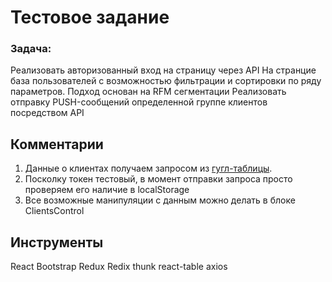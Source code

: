 # Тестовое задание 

### Задача:
Реализовать авторизованный вход на страницу через API
На странцие база пользователей с возможностью фильтрации и сортировки по ряду параметров. Подход основан на RFM сегментации 
Реализовать отправку PUSH-сообщений определенной группе клиентов посредством API

## Комментарии
 1) Данные о клиентах получаем запросом из [гугл-таблицы](https://docs.google.com/spreadsheets/d/1JA2gPmC8gnEIAnpHUgMZcdMRaj0CGGCGsjy3puM7O_4/edit?usp=sharing).
 2) Посколку токен тестовый, в момент отправки запроса просто проверяем его наличие в localStorage
 3) Все возможные манипуляции с данным можно делать в блоке ClientsControl
 

## Инструменты
React
Bootstrap
Redux
Redix thunk
react-table
axios

